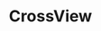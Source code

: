 ---
title: CrossView
crosslinks:
- ParallelView
- livven
- xkcd
- StLouis
- mildlyinfuriating
- wigglegrams
- StLouisCirclejerk
- Colorization
- woahdude
- Harz
- educationalgifs
- oculus
- discworld
- Serendipity
- 3DMovies
- shittyHDR
---
